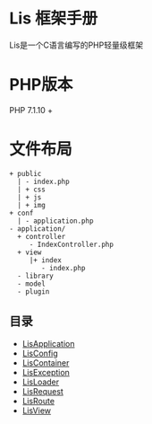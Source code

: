 # Lis 框架手册

Lis是一个C语言编写的PHP轻量级框架

# PHP版本

PHP 7.1.10 +

# 文件布局

``` 
+ public
  | - index.php
  | + css
  | + js
  | + img
+ conf
  | - application.php 
- application/
  + controller
     - IndexController.php 
  + view 
     |+ index   
        - index.php
  - library
  - model
  - plugin
```

## 目录
- [LisApplication](./LisApplication.md)
- [LisConfig](./LisConfig.md)
- [LisContainer](./LisContainer.md)
- [LisException](./LisException.md)
- [LisLoader](./LisLoader.md)
- [LisRequest](./LisRequest.md)
- [LisRoute](./LisRoute.md)
- [LisView](./LisView.md)


